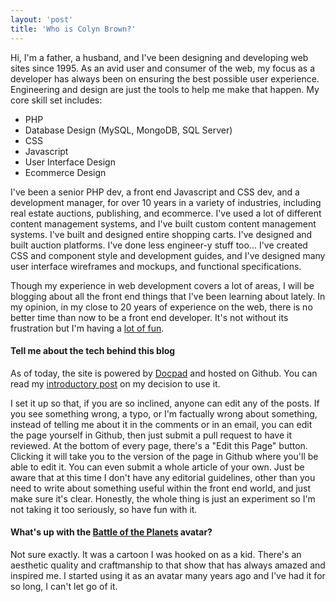 ```yaml
---
layout: 'post'
title: 'Who is Colyn Brown?'
---
```


Hi, I'm a father, a husband, and I've been designing and developing web sites since 1995. As an avid user and consumer of the web, my focus as a developer has always been on ensuring the best possible user experience. Engineering and design are just the tools to help me make that happen. My core skill set includes:

<ul>
	<li>PHP</li>
	<li>Database Design (MySQL, MongoDB, SQL Server)</li>
	<li>CSS</li>
	<li>
		Javascript
	</li>
	<li>User Interface Design</li>
	<li>Ecommerce Design</li>
</ul>

I've been a senior PHP dev, a front end Javascript and CSS dev, and a development manager, for over 10 years in a variety of industries, including real estate auctions, publishing, and ecommerce. I've used a lot of different content management systems, and I've built custom content management systems. I've built and designed entire shopping carts. I've designed and built auction platforms. I've done less engineer-y stuff too... I've created CSS and component style and development guides, and I've designed many user interface wireframes and mockups, and functional specifications.

Though my experience in web development covers a lot of areas, I will be blogging about all the front end things that I've been learning about lately. In my opinion, in my close to 20 years of experience on the web, there is no better time than now to be a front end developer. It's not without its frustration but I'm having a [lot of fun](/pages/projects.html).

#### Tell me about the tech behind this blog

As of today, the site is powered by [Docpad](http://docpad.org/) and hosted on Github. You can read my [introductory post](/posts/static-site-generation-with-docpad-part-1.html) on my decision to use it. 

I set it up so that, if you are so inclined, anyone can edit any of the posts. If you see something wrong, a typo, or I'm factually wrong about something, instead of telling me about it in the comments or in an email, you can edit the page yourself in Github, then just submit a pull request to have it reviewed. At the bottom of every page, there's a "Edit this Page" button. Clicking it will take you to the version of the page in Github where you'll be able to edit it. You can even submit a whole article of your own. Just be aware that at this time I don't have any editorial guidelines, other than you need to write about something useful within the front end world, and just make sure it's clear. Honestly, the whole thing is just an experiment so I'm not taking it too seriously, so have fun with it.

#### What's up with the [Battle of the Planets](http://en.wikipedia.org/wiki/Battle_of_the_Planets) avatar?

Not sure exactly. It was a cartoon I was hooked on as a kid. There's an aesthetic quality and craftmanship to that show that has always amazed and inspired me. I started using it as an avatar many years ago and I've had it for so long, I can't let go of it.  